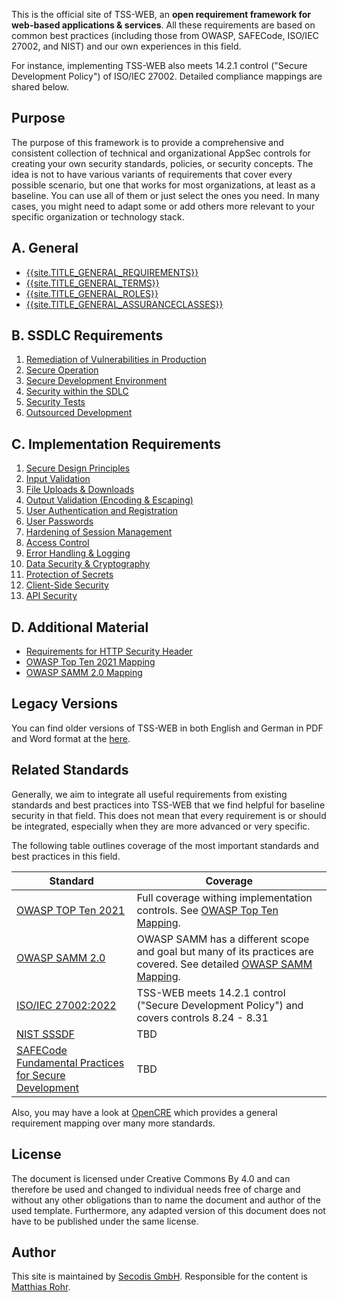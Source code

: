 This is the official site of TSS-WEB, an **open requirement framework for web-based applications & services**. All these requirements are based on common best practices (including those from OWASP, SAFECode, ISO/IEC 27002, and NIST) and our own experiences in this field.

For instance, implementing TSS-WEB also meets 14.2.1 control ("Secure Development Policy") of ISO/IEC 27002. Detailed compliance mappings are shared below.

## Purpose

The purpose of this framework is to provide a comprehensive and consistent collection of technical and organizational AppSec controls for creating your own security standards, policies, or security concepts. The idea is not to have various variants of requirements that cover every possible scenario, but one that works for most organizations, at least as a baseline. You can use all of them or just select the ones you need. In many cases, you might need to adapt some or add others more relevant to your specific organization or technology stack.


## A. General
 
 * [{{site.TITLE_GENERAL_REQUIREMENTS}}]({{site.URL_GENERAL_REQUIREMENTS}})
 * [{{site.TITLE_GENERAL_TERMS}}]({{site.URL_GENERAL_TERMS}})
 * [{{site.TITLE_GENERAL_ROLES}}]({{site.URL_GENERAL_ROLES}})
 * [{{site.TITLE_GENERAL_ASSURANCECLASSES}}]({{site.URL_GENERAL_ASSURANCECLASSES}})

## B. SSDLC Requirements

1. [Remediation of Vulnerabilities in Production]({{site.URL_SSDLC_REMEDIATION}})
2. [Secure Operation]({{site.URL_SSDLC_SECOP}})
3. [Secure Development Environment]({{site.URL_SSDLC_SECENV}})
4. [Security within the SDLC]({{site.URL_SSDLC_SDLC}})
5. [Security Tests]({{site.URL_SSDLC_SECTESTS}})
5. [Outsourced Development]({{site.URL_SSDLC_OUTDEV}})

## C. Implementation Requirements

1. [Secure Design Principles]({{site.URL_IMPL_PRINCIPLES}})
2. [Input Validation]({{site.URL_IMPL_INPUTVAL}})
3. [File Uploads & Downloads]({{site.URL_SSDLC_REMEDIATION}})
4. [Output Validation (Encoding & Escaping)]({{site.URL_IMPL_OUTPUTVAL}})
5. [User Authentication and Registration]({{site.URL_IMPL_USERAUTH}})
6. [User Passwords]({{site.URL_IMPL_USERPASSWD}})
7. [Hardening of Session Management]({{site.URL_IMPL_SESSIONMGMT}})
8. [Access Control]({{site.URL_IMPL_AUTHZ}})
9. [Error Handling & Logging]({{site.URL_IMPL_ERRORLOG}})
10. [Data Security & Cryptography]({{site.URL_IMPL_CRYPTO}})
11. [Protection of Secrets]({{site.URL_IMPL_SECRETS}})
12. [Client-Side Security]({{site.URL_IMPL_CLIENTSEC}})
13. [API Security]({{site.URL_IMPL_APISEC}})

## D. Additional Material
- [Requirements for HTTP Security Header]({{site.URL_MATERIAL_SECHEADER}})
- [OWASP Top Ten 2021 Mapping]({{site.URL_MATERIAL_TOPTENMAPPING}})
- [OWASP SAMM 2.0 Mapping]({{site.URL_MATERIAL_SAMMMAPPING}})
  
## Legacy Versions

You can find older versions of TSS-WEB in both English and German in PDF and Word format at the [here]({{site.URL_MATERIAL_TSSWEBOLD}}).

## Related Standards

Generally, we aim to integrate all useful requirements from existing standards and best practices into TSS-WEB that we find helpful for baseline security in that field. This does not mean that every requirement is or should be integrated, especially when they are more advanced or very specific.

The following table outlines coverage of the most important standards and best practices in this field.

| Standard  | Coverage |
| ------------- | ------------- |
| [OWASP TOP Ten 2021]({{site.URL_OWASPTOPTEN}}) | Full coverage withing implementation controls. See [OWASP Top Ten Mapping]({{site.URL_MATERIAL_TOPTENMAPPING}}). |
| [OWASP SAMM 2.0]({{site.URL_OWASPSAMM}}) | OWASP SAMM has a different scope and goal but many of its practices are covered. See detailed [OWASP SAMM Mapping]({{site.URL_MATERIAL_SAMMMAPPING}}). |
| [ISO/IEC 27002:2022]({{site.URL_IEC27002}})  | TSS-WEB meets 14.2.1 control ("Secure Development Policy") and covers controls 8.24 - 8.31 |
| [NIST SSSDF]({{site.URL_NISTSSDF}})  | TBD  |
| [SAFECode Fundamental Practices for Secure Development]({{site.URL_SAFECODESSDLC}}) | TBD |

Also, you may have a look at [OpenCRE](https://www.opencre.org/) which provides a general requirement mapping over many more standards.

## License
The document is licensed under Creative Commons By 4.0 and can therefore be used and changed to individual needs free of charge and without any other obligations than to name the document and author of the used template. Furthermore, any adapted version of this document does not have to be published under the same license.

## Author
This site is maintained by [Secodis GmbH](https://www.secodis.com). Responsible for the content is [Matthias Rohr](https://www.linkedin.com/in/matthias-rohr/). 
